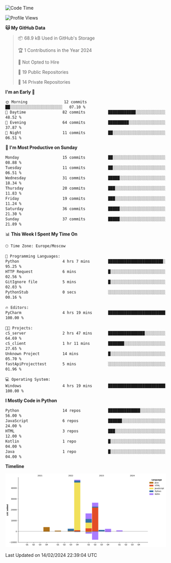 <!--START_SECTION:waka-->
![Code Time](http://img.shields.io/badge/Code%20Time-189%20hrs%2022%20mins-blue)

![Profile Views](http://img.shields.io/badge/Profile%20Views-0-blue)

**🐱 My GitHub Data** 

> 📦 68.9 kB Used in GitHub's Storage 
 > 
> 🏆 1 Contributions in the Year 2024
 > 
> 🚫 Not Opted to Hire
 > 
> 📜 19 Public Repositories 
 > 
> 🔑 14 Private Repositories 
 > 
**I'm an Early 🐤** 

```text
🌞 Morning                12 commits          ██░░░░░░░░░░░░░░░░░░░░░░░   07.10 % 
🌆 Daytime                82 commits          ████████████░░░░░░░░░░░░░   48.52 % 
🌃 Evening                64 commits          █████████░░░░░░░░░░░░░░░░   37.87 % 
🌙 Night                  11 commits          ██░░░░░░░░░░░░░░░░░░░░░░░   06.51 % 
```
📅 **I'm Most Productive on Sunday** 

```text
Monday                   15 commits          ██░░░░░░░░░░░░░░░░░░░░░░░   08.88 % 
Tuesday                  11 commits          ██░░░░░░░░░░░░░░░░░░░░░░░   06.51 % 
Wednesday                31 commits          █████░░░░░░░░░░░░░░░░░░░░   18.34 % 
Thursday                 20 commits          ███░░░░░░░░░░░░░░░░░░░░░░   11.83 % 
Friday                   19 commits          ███░░░░░░░░░░░░░░░░░░░░░░   11.24 % 
Saturday                 36 commits          █████░░░░░░░░░░░░░░░░░░░░   21.30 % 
Sunday                   37 commits          █████░░░░░░░░░░░░░░░░░░░░   21.89 % 
```


📊 **This Week I Spent My Time On** 

```text
🕑︎ Time Zone: Europe/Moscow

💬 Programming Languages: 
Python                   4 hrs 7 mins        ████████████████████████░   95.25 % 
HTTP Request             6 mins              █░░░░░░░░░░░░░░░░░░░░░░░░   02.56 % 
GitIgnore file           5 mins              █░░░░░░░░░░░░░░░░░░░░░░░░   02.03 % 
PythonStub               0 secs              ░░░░░░░░░░░░░░░░░░░░░░░░░   00.16 % 

🔥 Editors: 
PyCharm                  4 hrs 19 mins       █████████████████████████   100.00 % 

🐱‍💻 Projects: 
cS_server                2 hrs 47 mins       ████████████████░░░░░░░░░   64.69 % 
cS_client                1 hr 11 mins        ███████░░░░░░░░░░░░░░░░░░   27.65 % 
Unknown Project          14 mins             █░░░░░░░░░░░░░░░░░░░░░░░░   05.70 % 
fastApiProjecttest       5 mins              ░░░░░░░░░░░░░░░░░░░░░░░░░   01.96 % 

💻 Operating System: 
Windows                  4 hrs 19 mins       █████████████████████████   100.00 % 
```

**I Mostly Code in Python** 

```text
Python                   14 repos            ██████████████░░░░░░░░░░░   56.00 % 
JavaScript               6 repos             ██████░░░░░░░░░░░░░░░░░░░   24.00 % 
HTML                     3 repos             ███░░░░░░░░░░░░░░░░░░░░░░   12.00 % 
Kotlin                   1 repo              █░░░░░░░░░░░░░░░░░░░░░░░░   04.00 % 
Java                     1 repo              █░░░░░░░░░░░░░░░░░░░░░░░░   04.00 % 
```



**Timeline**

![Lines of Code chart](https://raw.githubusercontent.com/Adlemex/Adlemex/main/assets/bar_graph.png)


 Last Updated on 14/02/2024 22:39:04 UTC
<!--END_SECTION:waka-->
